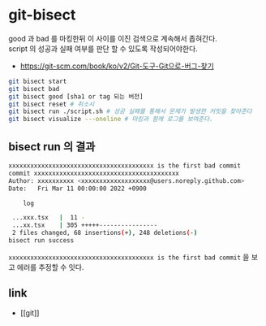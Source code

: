 # git-bisect

good 과 bad 를 마킹한뒤 이 사이를 이진 검색으로 계속해서 좁혀간다.  
script 의 성공과 실패 여부를 판단 할 수 있도록 작성되어야한다.

- https://git-scm.com/book/ko/v2/Git-도구-Git으로-버그-찾기

```sh
git bisect start
git bisect bad
git bisect good [sha1 or tag 되는 버전]
git bisect reset # 취소시
git bisect run ./script.sh # 성공 실패를 통해서 문제가 발생한 커밋을 찾아준다
git bisect visualize ---oneline # 마킹과 함께 로그를 보여준다.
```

## bisect run 의 결과
```sh
xxxxxxxxxxxxxxxxxxxxxxxxxxxxxxxxxxxxxxxx is the first bad commit
commit xxxxxxxxxxxxxxxxxxxxxxxxxxxxxxxxxxxxxxxx
Author: xxxxxxxxxx <xxxxxxxxxxxxxxxxxxx@users.noreply.github.com>
Date:   Fri Mar 11 00:00:00 2022 +0900

    log

 ...xxx.tsx   |  11 -
 ...xx.tsx    | 305 +++++----------------
 2 files changed, 68 insertions(+), 248 deletions(-)
bisect run success
```

`xxxxxxxxxxxxxxxxxxxxxxxxxxxxxxxxxxxxxxxx is the first bad commit` 을 보고 에러를 추정할 수 잇다.


## link
- [[git]]
